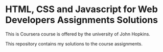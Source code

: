 # HTML, CSS and Javascript for Web Developers Assignments Solutions

This is Coursera course is offered by the university of John Hopkins.

This repository contains my solutions to the course assignments.
